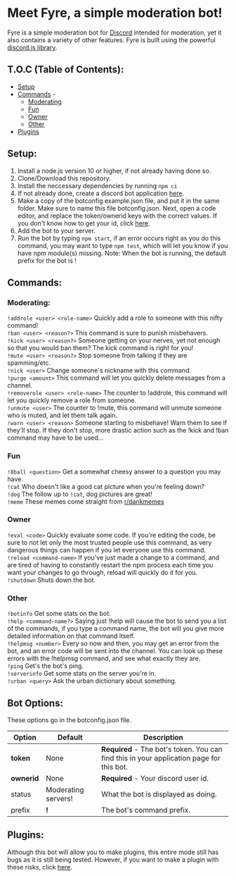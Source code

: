 # Meet Fyre, a simple moderation bot!
Fyre is a simple moderation bot for <a href="https://discordapp.com/" target="_blank">Discord</a> intended for moderation, yet it also contains a variety of other features. Fyre is built using the powerful <a href="https://discord.js.org/" target="_blank">discord.js library</a>.

## T.O.C (Table of Contents):
- [Setup](#setup)
- [Commands](#commands) -
  - [Moderating](#moderating)
  - [Fun](#fun)
  - [Owner](#owner)
  - [Other](#other)
- [Plugins](#plugins)
## Setup:
1. Install a node.js version 10 or higher, if not already having done so.
2. Clone/Download this repository.
3. Install the neccessary dependencies by running `npm ci`
4. If not already done, create a discord bot application [here](https://discordapp.com/developers/applications/).
4. Make a copy of the botconfig example.json file, and put it in the same folder. Make sure to name this file botconfig.json. Next, open a code editor, and replace the token/ownerid keys with the correct values. If you don't know how to get your id, click [here](https://support.discordapp.com/hc/en-us/articles/206346498-Where-can-I-find-my-User-Server-Message-ID-).
5. Add the bot to your server.
6. Run the bot by typing `npm start`, if an error occurs right as you do this command, you may want to type `npm test`, which will let you know if you have npm module(s) missing. Note: When the bot is running, the default prefix for the bot is !

## Commands:

### Moderating:
`!addrole <user> <role-name>` Quickly add a role to someone with this nifty command! <br />
`!ban <user> <reason?>` This command is sure to punish misbehavers. <br />
`!kick <user> <reason?>` Someone getting on your nerves, yet not enough so that you would ban them? The kick command is right for you! <br />
`!mute <user> <reason?>` Stop someone from talking if they are spamming/etc. <br />
`!nick <user>` Change someone's nickname with this command. <br />
`!purge <amount>` This command will let you quickly delete messages from a channel. <br />
`!removerole <user> <role-name>` The counter to !addrole, this command will let you quickly remove a role from someone. <br />
`!unmute <user>` The counter to !mute, this command will unmute someone who is muted, and let them talk again. <br />
`!warn <user> <reason>` Someone starting to misbehave! Warn them to see if they'll stop. If they don't stop, more drastic action such as the !kick and !ban command may have to be used...
### Fun
`!8ball <question>` Get a somewhat cheesy answer to a question you may have. <br />
`!cat` Who doesn't like a good cat picture when you're feeling down? <br />
`!dog` The follow up to `!cat`, dog pictures are great! <br />
`!meme` These memes come straight from [r/dankmemes](https://reddit.com/r/dankmemes/)
### Owner
`!eval <code>` Quickly evaluate some code. If you're editing the code, be sure to not let only the most trusted people use this command, as very dangerous things can happen if you let everyone use this command. <br />
`!reload <command-name>` If you've just made a change to a command, and are tired of having to constantly restart the npm process each time you want your changes to go through, reload will quickly do it for you. <br />
`!shutdown` Shuts down the bot.
### Other
`!botinfo` Get some stats on the bot. <br />
`!help <command-name?>` Saying just !help will cause the bot to send you a list of the commands, if you type a command name, the bot will you give more detailed information on that command itself. <br />
`!helpmsg <number>` Every so now and then, you may get an error from the bot, and an error code will be sent into the channel. You can look up these errors with the !helpmsg command, and see what exactly they are. <br />
`!ping` Get's the bot's ping. <br />
`!serverinfo` Get some stats on the server you're in. <br />
`!urban <query>` Ask the urban dictionary about something.

## Bot Options:
These options go in the botconfig.json file.

| Option | Default | Description |
| ------ | ------- | ----------- |
| **token** | None | **Required** - The bot's token. You can find this in your application page for this bot. |
| **ownerid** | None | **Required** - Your discord user id. |
| status | Moderating servers! | What the bot is displayed as doing. |
| prefix | **!** | The bot's command prefix. |

## Plugins:
Although this bot will allow you to make plugins, this entire mode still has bugs as it is still being tested. However, if you want to make a plugin with these risks, click [here](src/plugins/README.md).
